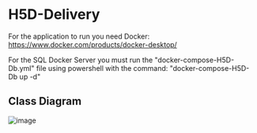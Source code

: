 # H5D-Delivery

For the application to run you need Docker: https://www.docker.com/products/docker-desktop/

For the SQL Docker Server you must run the "docker-compose-H5D-Db.yml" file using powershell with the command:
"docker-compose-H5D-Db up -d"

## Class Diagram
![image](https://user-images.githubusercontent.com/75679578/227969633-53258193-5338-42ba-bc51-ece41f58b4ef.png)
